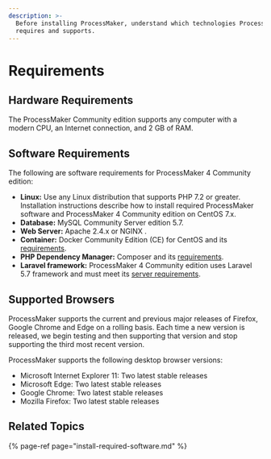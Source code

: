 ```yaml
---
description: >-
  Before installing ProcessMaker, understand which technologies ProcessMaker
  requires and supports.
---
```


# Requirements

## Hardware Requirements

The ProcessMaker Community edition supports any computer with a modern CPU, an Internet connection, and 2 GB of RAM.

## Software Requirements

The following are software requirements for ProcessMaker 4 Community edition:

* **Linux:** Use any Linux distribution that supports PHP 7.2 or greater. Installation instructions describe how to install required ProcessMaker software and ProcessMaker 4 Community edition on CentOS 7.x.
* **Database:** MySQL Community Server edition 5.7.
* **Web Server:** Apache 2.4.x or NGINX .
* **Container:** Docker Community Edition \(CE\) for CentOS and its [requirements](https://docs.docker.com/install/linux/docker-ce/centos/#os-requirements).
* **PHP Dependency Manager:** Composer and its [requirements](https://getcomposer.org/doc/00-intro.md#system-requirements).
* **Laravel framework:** ProcessMaker 4 Community edition uses Laravel 5.7 framework and must meet its [server requirements](https://laravel.com/docs/5.7/installation#server-requirements).

## Supported Browsers

ProcessMaker supports the current and previous major releases of Firefox, Google Chrome and Edge on a rolling basis. Each time a new version is released, we begin testing and then supporting that version and stop supporting the third most recent version.

 ProcessMaker supports the following desktop browser versions:

* Microsoft Internet Explorer 11: Two latest stable releases
* Microsoft Edge:  Two latest stable releases
* Google Chrome:  Two latest stable releases
* Mozilla Firefox:  Two latest stable releases

## Related Topics

{% page-ref page="install-required-software.md" %}

